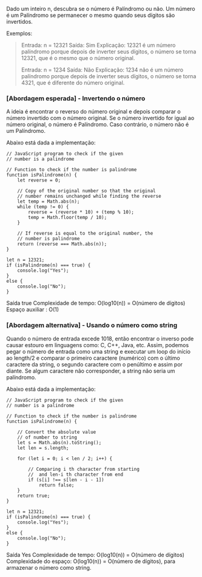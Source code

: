 Dado um inteiro n, descubra se o número é Palíndromo ou não. Um número é um Palíndromo se permanecer o mesmo quando seus dígitos são invertidos.

Exemplos:

> Entrada: n = 12321
> Saída: Sim
> Explicação: 12321 é um número palíndromo porque depois de inverter seus dígitos, o número se torna 12321, que é o mesmo que o número original.
> 
> Entrada: n = 1234
> Saída: Não
> Explicação: 1234 não é um número palíndromo porque depois de inverter seus dígitos, o número se torna 4321, que é diferente do número original.

### [Abordagem esperada] - Invertendo o número

A ideia é encontrar o reverso do número original e depois comparar o número invertido com o número original. Se o número invertido for igual ao número original, o número é Palíndromo. Caso contrário, o número não é um Palíndromo. 

Abaixo está dada a implementação:
```
// JavaScript program to check if the given 
// number is a palindrome

// Function to check if the number is palindrome
function isPalindrome(n) {
    let reverse = 0;

    // Copy of the original number so that the original
    // number remains unchanged while finding the reverse
    let temp = Math.abs(n);
    while (temp != 0) {
        reverse = (reverse * 10) + (temp % 10);
        temp = Math.floor(temp / 10);
    }

    // If reverse is equal to the original number, the
    // number is palindrome
    return (reverse === Math.abs(n));
}

let n = 12321;
if (isPalindrome(n) === true) {
    console.log("Yes");
}
else {
    console.log("No");
}
```

Saída
true
Complexidade de tempo: O(log10(n)) = O(número de dígitos)
Espaço auxiliar : O(1)

### [Abordagem alternativa] - Usando o número como string

Quando o número de entrada excede 1018, então encontrar o inverso pode causar estouro em linguagens como: C, C++, Java, etc. Assim, podemos pegar o  número de entrada como uma string e executar um loop do início ao length/2 e comparar o primeiro caractere (numérico) com o último caractere da string, o segundo caractere com o penúltimo e assim por diante. Se algum caractere não corresponder, a string não seria um palíndromo.

Abaixo está dada a implementação:

```
// JavaScript program to check if the given 
// number is a palindrome

// Function to check if the number is palindrome
function isPalindrome(n) {

    // Convert the absolute value
    // of number to string
    let s = Math.abs(n).toString();
    let len = s.length;

    for (let i = 0; i < len / 2; i++) {

        // Comparing i th character from starting
        //  and len-i th character from end
        if (s[i] !== s[len - i - 1])
            return false;
    }
    return true;
}

let n = 12321;
if (isPalindrome(n) === true) {
    console.log("Yes");
}
else {
    console.log("No");
}
```

Saída
Yes
Complexidade de tempo: O(log10(n)) = O(número de dígitos)
Complexidade do espaço: O(log10(n)) = O(número de dígitos), para armazenar o número como string.

